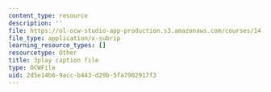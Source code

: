 ```yaml
---
content_type: resource
description: ''
file: https://ol-ocw-studio-app-production.s3.amazonaws.com/courses/14-01-principles-of-microeconomics-fall-2018/2d5e14b69accb443d29b5fa7902917f3_B6wI0CE4GjM.srt
file_type: application/x-subrip
learning_resource_types: []
resourcetype: Other
title: 3play caption file
type: OCWFile
uid: 2d5e14b6-9acc-b443-d29b-5fa7902917f3
---
```

